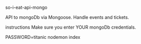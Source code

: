so-i-eat-api-mongo

API to mongoDb via Mongoose. Handle events and tickets.

instructions
Make sure you enter YOUR mongoDb credentials.

PASSWORD=titanic nodemon index